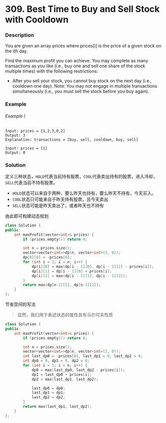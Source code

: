 # 309. Best Time to Buy and Sell Stock with Cooldown

### Description

You are given an array prices where prices[i] is the price of a given stock on the ith day.

Find the maximum profit you can achieve. You may complete as many transactions as you like (i.e., buy one and sell one share of the stock multiple times) with the following restrictions:

- After you sell your stock, you cannot buy stock on the next day (i.e., cooldown one day).
Note: You may not engage in multiple transactions simultaneously (i.e., you must sell the stock before you buy again).

### Example 

###### Example I

```
Input: prices = [1,2,3,0,2]
Output: 3
Explanation: transactions = [buy, sell, cooldown, buy, sell]
```

```
Input: prices = [1]
Output: 0
```

### Solution

定义三种状态，`HOLD`代表当前持有股票，`COOL`代表卖出持有的股票，进入冷却，`SELL`代表当前不持有股票。

- `HOLD`状态可以来自于两种，要么昨天也持有，要么昨天不持有，今天买入。
- `COOL`状态只可能来自于昨天持有股票，且今天卖出
- `SELL`状态可能是昨天卖出了，或者昨天也不持有

由此即可构建动态规划

```c++
class Solution {
public:
    int maxProfit(vector<int>& prices) {
        if (prices.empty()) return 0;

        int n = prices.size();
        vector<vector<int>>dp(n, vector<int>(3, 0));
        dp[0][0] = -prices[0];
        for (int i = 1; i < n; i++) {
            dp[i][0] = max(dp[i - 1][0], dp[i - 1][2] - prices[i]);
            dp[i][1] = dp[i - 1][0] + prices[i];
            dp[i][2] = max(dp[i - 1][1], dp[i - 1][2]);
        }
        return max(dp[n-1][1], dp[n-1][2]);
    }
};
```

节省空间的写法
> 显然，我们用于表述状态的属性具有马尔可夫性质

```c++
class Solution {
public:
    int maxProfit(vector<int>& prices) {
        if (prices.empty()) return 0;

        int n = prices.size();
        vector<vector<int>>dp(n, vector<int>(3, 0));
        int last_dp0 = -prices[0], last_dp1 = 0, last_dp2 = 0;
        int dp0 = 0, dp1 = 0, dp2 = 0;
        for (int i = 1; i < n; i++) {
            dp0 = max(last_dp0, last_dp2 - prices[i]);
            dp1 = last_dp0 + prices[i];
            dp2 = max(last_dp1, last_dp2);

            last_dp0 = dp0;
            last_dp1 = dp1;
            last_dp2 = dp2;
        }
        return max(last_dp1, last_dp2);
    }
};
```
